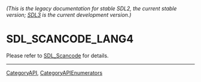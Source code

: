 ###### (This is the legacy documentation for stable SDL2, the current stable version; [SDL3](https://wiki.libsdl.org/SDL3/) is the current development version.)
# SDL_SCANCODE_LANG4

Please refer to [SDL_Scancode](SDL_Scancode) for details.

----
[CategoryAPI](CategoryAPI), [CategoryAPIEnumerators](CategoryAPIEnumerators)

